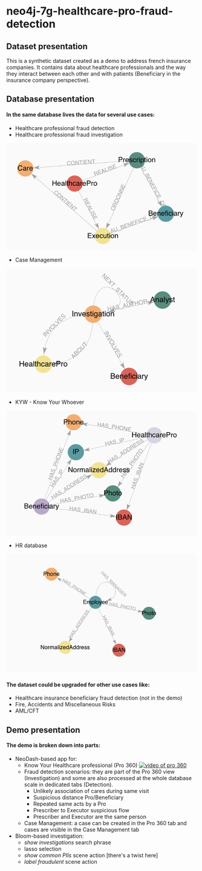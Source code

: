 # neo4j-7g-healthcare-pro-fraud-detection

## Dataset presentation

This is a synthetic dataset created as a demo to address french insurance companies.
It contains data about healthcare professionals and the way they interact between each other and with patients (Beneficiary in the insurance company perspective).

## Database presentation

#### In the same database lives the data for several use cases:

- Healthcare professional fraud detection
- Healthcare professional fraud investigation

![healthcare_model](https://github.com/halftermeyer/neo4j-7g-healthcare-pro-fraud-detection/blob/main/media/healthcare_model.png?raw=true)

- Case Management

![case_mngt_model](https://github.com/halftermeyer/neo4j-7g-healthcare-pro-fraud-detection/blob/main/media/case_mngt_model.png?raw=true)


- KYW - Know Your Whoever

![kyw_model](https://github.com/halftermeyer/neo4j-7g-healthcare-pro-fraud-detection/blob/main/media/kyw_model.png?raw=true)

- HR database


![hr_model](https://github.com/halftermeyer/neo4j-7g-healthcare-pro-fraud-detection/blob/main/media/hr_model.png?raw=true)

#### The dataset could be upgraded for other use cases like:

- Healthcare insurance beneficiary fraud detection (not in the demo)
- Fire, Accidents and Miscellaneous Risks
- AML/CFT

## Demo presentation
#### The demo is broken down into parts:
- NeoDash-based app for:
  - Know Your Healthcare professional (Pro 360)
    [![video of pro 360](https://img.youtube.com/vi/MXpUQyeUbSM/0.jpg)](https://www.youtube.com/watch?v=MXpUQyeUbSM)
  - Fraud detection scenarios: they are part of the Pro 360 view (Investigation) and some are also processed at the whole database scale in dedicated tabs (Detection).
    - Unlikely association of cares during same visit 
    - Suspicious distance Pro/Beneficiary
    - Repeated same acts by a Pro
    - Prescriber to Executor suspicious flow
    - Prescriber and Executor are the same person
  - Case Management: a case can be created in the Pro 360 tab and cases are visible in the Case Management tab
- Bloom-based investigation:
  - *show investigations* search phrase
  - lasso selection
  - *show common PIIs* scene action [there's a twist here]
  - *label fraudulent* scene action